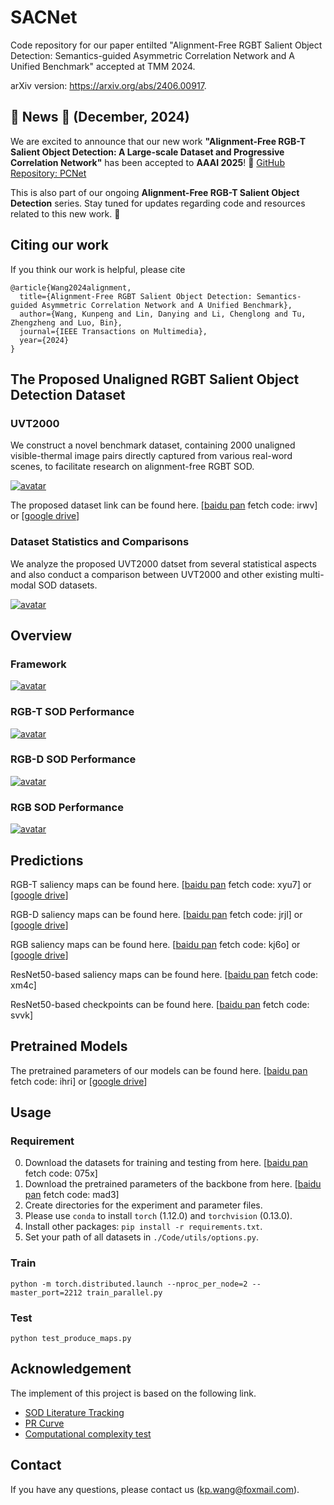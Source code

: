 # SACNet
Code repository for our paper entilted "Alignment-Free RGBT Salient Object Detection: Semantics-guided Asymmetric Correlation Network and A Unified Benchmark" accepted at TMM 2024.

arXiv version: https://arxiv.org/abs/2406.00917.

## :tada: **News** :tada:  (December, 2024)

We are excited to announce that our new work **"Alignment-Free RGB-T Salient Object Detection: A Large-scale Dataset and Progressive Correlation Network"** has been accepted to **AAAI 2025**! :link: [GitHub Repository: PCNet](https://github.com/Angknpng/PCNet)

This is also part of our ongoing **Alignment-Free RGB-T Salient Object Detection** series. Stay tuned for updates regarding code and resources related to this new work. 🚀

## Citing our work

If you think our work is helpful, please cite

```
@article{Wang2024alignment,
  title={Alignment-Free RGBT Salient Object Detection: Semantics-guided Asymmetric Correlation Network and A Unified Benchmark},
  author={Wang, Kunpeng and Lin, Danying and Li, Chenglong and Tu, Zhengzheng and Luo, Bin},
  journal={IEEE Transactions on Multimedia},
  year={2024}
}
```
## The Proposed Unaligned RGBT Salient Object Detection Dataset

### UVT2000

We construct a novel benchmark dataset, containing 2000 unaligned visible-thermal image pairs directly captured from various real-word scenes, to facilitate research on alignment-free RGBT SOD.

[![avatar](https://github.com/Angknpng/SACNet/raw/main/figures/dataset_sample.png)](https://github.com/Angknpng/SACNet/blob/main/figures/dataset_sample.png)

The proposed dataset link can be found here. [[baidu pan](https://pan.baidu.com/s/1S2IFZjmWNf2EQtMVk5q2yg?pwd=irwv) fetch code: irwv] or [[google drive](https://drive.google.com/drive/folders/1Rm-zZRIAJmBhyS71WGKVL4IsrziR70bo?usp=drive_link)]

### Dataset Statistics and Comparisons

We analyze the proposed UVT2000 datset from several statistical aspects and also conduct a comparison between UVT2000 and other existing multi-modal SOD datasets.

[![avatar](https://github.com/Angknpng/SACNet/raw/main/figures/dataset_compare.png)](https://github.com/Angknpng/SACNet/blob/main/figures/dataset_compare.png)

## Overview
### Framework
[![avatar](https://github.com/Angknpng/SACNet/raw/main/figures/framework.png)](https://github.com/Angknpng/SACNet/blob/main/figures/framework.png)
### RGB-T SOD Performance
[![avatar](https://github.com/Angknpng/SACNet/raw/main/figures/performance_RGBT.png)](https://github.com/Angknpng/SACNet/blob/main/figures/performance_RGBT.png)
### RGB-D SOD Performance
[![avatar](https://github.com/Angknpng/SACNet/raw/main/figures/performance_RGBD.png)](https://github.com/Angknpng/SACNet/blob/main/figures/performance_RGBD.png)
### RGB SOD Performance
[![avatar](https://github.com/Angknpng/SACNet/raw/main/figures/performance_RGB.png)](https://github.com/Angknpng/SACNet/blob/main/figures/performance_RGB.png)

## Predictions

RGB-T saliency maps can be found here. [[baidu pan](https://pan.baidu.com/s/1CSa8HNzlW9Lq4ToXlmuZnQ?pwd=xyu7) fetch code: xyu7] or [[google drive](https://drive.google.com/drive/folders/1fBS4GMBS5qja8pzg7ZCQd1AxmEC8rMun?usp=drive_link
)]

RGB-D saliency maps can be found here. [[baidu pan](https://pan.baidu.com/s/1dm-PbN_WMmVCRovJr3yROQ?pwd=jrjl) fetch code: jrjl] or [[google drive](https://drive.google.com/drive/folders/1fBS4GMBS5qja8pzg7ZCQd1AxmEC8rMun?usp=drive_link
)]

RGB saliency maps can be found here. [[baidu pan](https://pan.baidu.com/s/1cvDj92KWVP8XL8DsPeA9ig?pwd=kj6o) fetch code: kj6o] or [[google drive](https://drive.google.com/drive/folders/1fBS4GMBS5qja8pzg7ZCQd1AxmEC8rMun?usp=drive_link
)]

ResNet50-based saliency maps can be found here. [[baidu pan](https://pan.baidu.com/s/1vJwjQeEHS18MWNscDfwrAw?pwd=xm4c) fetch code: xm4c]

ResNet50-based checkpoints can be found here. [[baidu pan](https://pan.baidu.com/s/1o1DrfCL4T17PbKtU4b3mAw?pwd=svvk) fetch code: svvk]

## Pretrained Models
The pretrained parameters of our models can be found here. [[baidu pan](https://pan.baidu.com/s/1LrGbcrkqkdMSgjx0C5S1hg?pwd=ihri) fetch code: ihri] or [[google drive](https://drive.google.com/drive/folders/1fBS4GMBS5qja8pzg7ZCQd1AxmEC8rMun?usp=drive_link
)]

## Usage

### Requirement

0. Download the datasets for training and testing from here. [[baidu pan](https://pan.baidu.com/s/1V6bPH87yZZ2fRbfa62vXeg?pwd=075x) fetch code: 075x]
1. Download the pretrained parameters of the backbone from here. [[baidu pan](https://pan.baidu.com/s/14xGtKVSs53zRNZVKK-x4HA?pwd=mad3) fetch code: mad3]
2. Create directories for the experiment and parameter files.
3. Please use `conda` to install `torch` (1.12.0) and `torchvision` (0.13.0).
4. Install other packages: `pip install -r requirements.txt`.
5. Set your path of all datasets in `./Code/utils/options.py`.

### Train

```
python -m torch.distributed.launch --nproc_per_node=2 --master_port=2212 train_parallel.py
```

### Test

```
python test_produce_maps.py
```

## Acknowledgement

The implement of this project is based on the following link.

- [SOD Literature Tracking](https://github.com/jiwei0921/SOD-CNNs-based-code-summary-)
- [PR Curve](https://github.com/lartpang/PySODEvalToolkit)
- [Computational complexity test](https://github.com/yuhuan-wu/MobileSal)

## Contact

If you have any questions, please contact us (kp.wang@foxmail.com).
